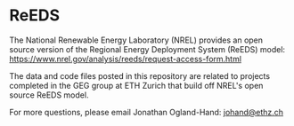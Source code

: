 # ReEDS

The National Renewable Energy Laboratory (NREL) provides an open source version of the Regional Energy Deployment System (ReEDS) model: https://www.nrel.gov/analysis/reeds/request-access-form.html

The data and code files posted in this repository are related to projects completed in the GEG group at ETH Zurich that build off NREL's open source ReEDS model.

For more questions, please email Jonathan Ogland-Hand: johand@ethz.ch
